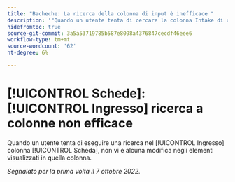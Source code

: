 ```yaml
---
title: "Bacheche: La ricerca della colonna di input è inefficace "
description: '"Quando un utente tenta di cercare la colonna Intake di una bacheca, non vi sono modifiche negli elementi visualizzati in quella colonna. ”'
hidefromtoc: true
source-git-commit: 3a5a53719785b587e8098a4376847cecdf46eee6
workflow-type: tm+mt
source-wordcount: '62'
ht-degree: 6%

---
```



# [!UICONTROL Schede]: [!UICONTROL Ingresso] ricerca a colonne non efficace

Quando un utente tenta di eseguire una ricerca nel [!UICONTROL Ingresso] colonna [!UICONTROL Scheda], non vi è alcuna modifica negli elementi visualizzati in quella colonna.

_Segnalato per la prima volta il 7 ottobre 2022._

